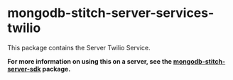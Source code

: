 # mongodb-stitch-server-services-twilio

This package contains the Server Twilio Service.

**For more information on using this on a server, see the [mongodb-stitch-server-sdk](https://www.npmjs.com/package/mongodb-stitch-server-sdk) package.**